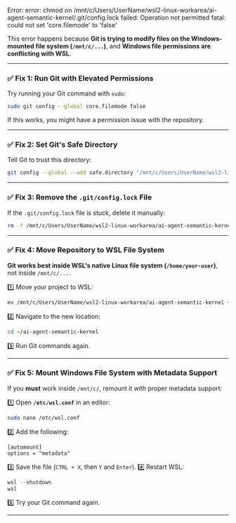 Error: error: chmod on /mnt/c/Users/UserName/wsl2-linux-workarea/ai-agent-semantic-kernel/.git/config.lock failed: Operation not permitted
fatal: could not set 'core.filemode' to 'false'

This error happens because **Git is trying to modify files on the Windows-mounted file system (`/mnt/c/...`)**, and **Windows file permissions are conflicting with WSL**.

---

### **✅ Fix 1: Run Git with Elevated Permissions**

Try running your Git command with `sudo`:

```bash
sudo git config --global core.filemode false
```

If this works, you might have a permission issue with the repository.

---

### **✅ Fix 2: Set Git's Safe Directory**

Tell Git to trust this directory:

```bash
git config --global --add safe.directory "/mnt/c/Users/UserName/wsl2-linux-workarea/ai-agent-semantic-kernel"
```

---

### **✅ Fix 3: Remove the `.git/config.lock` File**

If the `.git/config.lock` file is stuck, delete it manually:

```bash
rm -f /mnt/c/Users/UserName/wsl2-linux-workarea/ai-agent-semantic-kernel/.git/config.lock
```

---

### **✅ Fix 4: Move Repository to WSL File System**

**Git works best inside WSL's native Linux file system (`/home/your-user`)**, not inside `/mnt/c/...`.

1️⃣ Move your project to WSL:

```bash
mv /mnt/c/Users/UserName/wsl2-linux-workarea/ai-agent-semantic-kernel ~/ai-agent-semantic-kernel
```

2️⃣ Navigate to the new location:

```bash
cd ~/ai-agent-semantic-kernel
```

3️⃣ Run Git commands again.

---

### **✅ Fix 5: Mount Windows File System with Metadata Support**

If you **must** work inside `/mnt/c/`, remount it with proper metadata support:

1️⃣ Open **`/etc/wsl.conf`** in an editor:

```bash
sudo nano /etc/wsl.conf
```

2️⃣ Add the following:

```
[automount]
options = "metadata"
```

3️⃣ Save the file (`CTRL + X`, then `Y` and `Enter`).
4️⃣ Restart WSL:

```powershell
wsl --shutdown
wsl
```

5️⃣ Try your Git command again.

---




